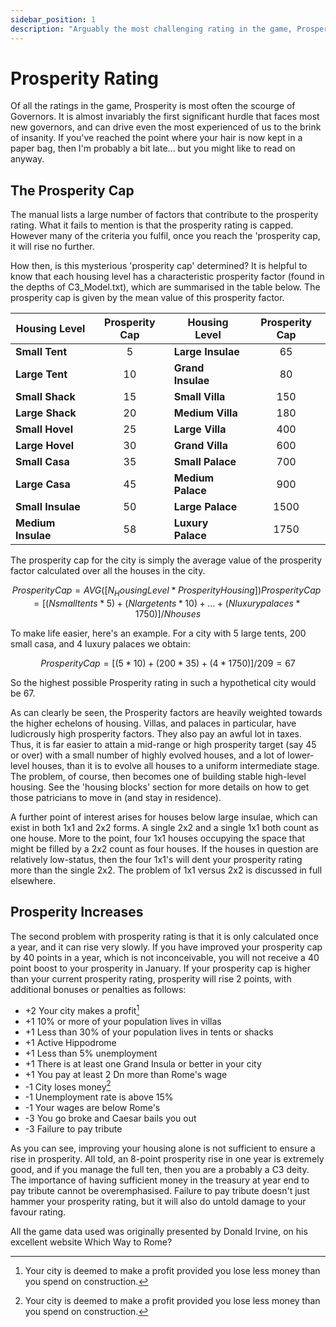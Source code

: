 ```yaml
---
sidebar_position: 1
description: "Arguably the most challenging rating in the game, Prosperity causes problems to the newcomer and seasoned pro alike. Whether you want tips on how to squeeze those last few prosperity points out of a map, or an in-depth discussion of the finer points of Prosperity calculations - here is the place to be!"
---
```


# Prosperity Rating

Of all the ratings in the game, Prosperity is most often the scourge of Governors. It is almost invariably the first significant hurdle that faces most new governors, and can drive even the most experienced of us to the brink of insanity. If you've reached the point where your hair is now kept in a paper bag, then I'm probably a bit late... but you might like to read on anyway.

## The Prosperity Cap

The manual lists a large number of factors that contribute to the prosperity rating. What it fails to mention is that the prosperity rating is capped. However many of the criteria you fulfil, once you reach the 'prosperity cap, it will rise no further.

How then, is this mysterious 'prosperity cap' determined? It is helpful to know that each housing level has a characteristic prosperity factor (found in the depths of C3_Model.txt), which are summarised in the table below. The prosperity cap is given by the mean value of this prosperity factor.

| Housing Level      | Prosperity Cap | Housing Level     | Prosperity Cap |
| ------------------ | :------------: | ----------------- | :------------: |
| **Small Tent**     |       5        | **Large Insulae** |       65       |
| **Large Tent**     |       10       | **Grand Insulae** |       80       |
| **Small Shack**    |       15       | **Small Villa**   |      150       |
| **Large Shack**    |       20       | **Medium Villa**  |      180       |
| **Small Hovel**    |       25       | **Large Villa**   |      400       |
| **Large Hovel**    |       30       | **Grand Villa**   |      600       |
| **Small Casa**     |       35       | **Small Palace**  |      700       |
| **Large Casa**     |       45       | **Medium Palace** |      900       |
| **Small Insulae**  |       50       | **Large Palace**  |      1500      |
| **Medium Insulae** |       58       | **Luxury Palace** |      1750      |

The prosperity cap for the city is simply the average value of the prosperity factor calculated over all the houses in the city.

```math title="Prosperity Rating Formula"
Prosperity Cap = AVG([N_HousingLevel * ProsperityHousing])

Prosperity Cap = [(N small tents * 5) + (N large tents * 10) + ... + (N luxury palaces * 1750)] / N houses
```

To make life easier, here's an example. For a city with 5 large tents, 200 small casa, and 4 luxury palaces we obtain:

```math title="Prosperity Rating Example"
Prosperity Cap = [(5 * 10) + (200 * 35) + (4 * 1750)] / 209 = 67
```

So the highest possible Prosperity rating in such a hypothetical city would be 67.

As can clearly be seen, the Prosperity factors are heavily weighted towards the higher echelons of housing. Villas, and palaces in particular, have ludicrously high prosperity factors. They also pay an awful lot in taxes. Thus, it is far easier to attain a mid-range or high prosperity target (say 45 or over) with a small number of highly evolved houses, and a lot of lower-level houses, than it is to evolve all houses to a uniform intermediate stage. The problem, of course, then becomes one of building stable high-level housing. See the 'housing blocks' section for more details on how to get those patricians to move in (and stay in residence).

A further point of interest arises for houses below large insulae, which can exist in both 1x1 and 2x2 forms. A single 2x2 and a single 1x1 both count as one house. More to the point, four 1x1 houses occupying the space that might be filled by a 2x2 count as four houses. If the houses in question are relatively low-status, then the four 1x1's will dent your prosperity rating more than the single 2x2. The problem of 1x1 versus 2x2 is discussed in full elsewhere.

## Prosperity Increases

The second problem with prosperity rating is that it is only calculated once a year, and it can rise very slowly. If you have improved your prosperity cap by 40 points in a year, which is not inconceivable, you will not receive a 40 point boost to your prosperity in January. If your prosperity cap is higher than your current prosperity rating, prosperity will rise 2 points, with additional bonuses or penalties as follows:

- +2 Your city makes a profit[^1]
- +1 10% or more of your population lives in villas
- +1 Less than 30% of your population lives in tents or shacks
- +1 Active Hippodrome
- +1 Less than 5% unemployment
- +1 There is at least one Grand Insula or better in your city
- +1 You pay at least 2 Dn more than Rome's wage
- -1 City loses money[^1]
- -1 Unemployment rate is above 15%
- -1 Your wages are below Rome's
- -3 You go broke and Caesar bails you out
- -3 Failure to pay tribute

[^1]: Your city is deemed to make a profit provided you lose less money than you spend on construction.

As you can see, improving your housing alone is not sufficient to ensure a rise in prosperity. All told, an 8-point prosperity rise in one year is extremely good, and if you manage the full ten, then you are a probably a C3 deity. The importance of having sufficient money in the treasury at year end to pay tribute cannot be overemphasised. Failure to pay tribute doesn't just hammer your prosperity rating, but it will also do untold damage to your favour rating.

All the game data used was originally presented by Donald Irvine, on his excellent website Which Way to Rome?

